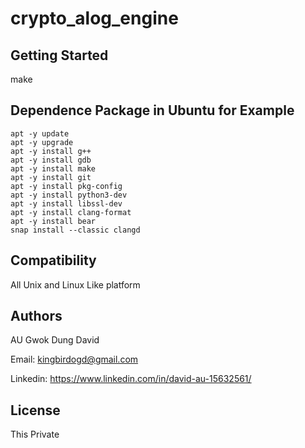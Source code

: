 # crypto_alog_engine

## Getting Started
make

## Dependence Package in Ubuntu for Example
```
apt -y update
apt -y upgrade
apt -y install g++
apt -y install gdb
apt -y install make
apt -y install git
apt -y install pkg-config
apt -y install python3-dev
apt -y install libssl-dev
apt -y install clang-format
apt -y install bear
snap install --classic clangd
```

## Compatibility

All Unix and Linux Like platform


## Authors

AU Gwok Dung David

Email: kingbirdogd@gmail.com

Linkedin: https://www.linkedin.com/in/david-au-15632561/


## License

This Private


